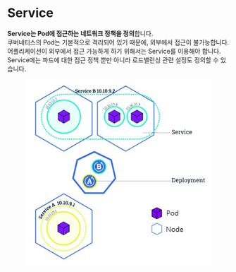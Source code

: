 # Service

**Service는 Pod에 접근하는 네트워크 정책을 정의**합니다.\
쿠버네티스의 Pod는 기본적으로 격리되어 있기 때문에, 외부에서 접근이 불가능합니다.\
어플리케이션이 외부에서 접근 가능하게 하기 위해서는 Service를 이용해야 합니다.\
Service에는 파드에 대한 접근 정책 뿐만 아니라 로드밸런싱 관련 설정도 정의할 수 있습니다.

<figure><img src="../../../../.gitbook/assets/Service.jpeg" alt=""><figcaption></figcaption></figure>
